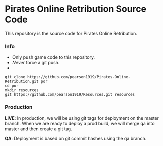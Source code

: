 Pirates Online Retribution Source Code
======================================
This repository is the source code for Pirates Online Retribution.

### Info

* Only push game code to this repository.
* *Never* force a git push.
* 


````
git clone https://github.com/pearson1919/Pirates-Online-Retribution.git por
cd por
mkdir resources
git https://github.com/pearson1919/Resources.git resources
````

### Production

**LIVE**: In production, we will be using git tags for deployment on the master branch. When we are ready to deploy a prod build, we will merge qa into master and then create a git tag. 

**QA**: Deployment is based on git commit hashes using the qa branch.
